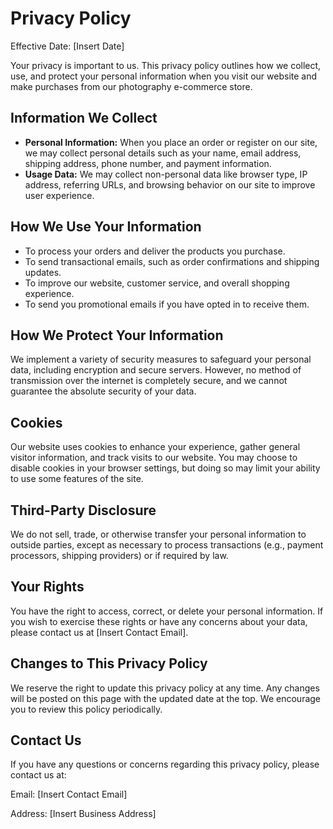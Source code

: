 <!DOCTYPE html>
<html lang="en">
<head>
    <meta charset="UTF-8">
    <meta name="viewport" content="width=device-width, initial-scale=1.0">
</head>
<body>

  <h1>Privacy Policy</h1>

  <p>Effective Date: [Insert Date]</p>

  <p>Your privacy is important to us. This privacy policy outlines how we collect, use, and protect your personal information when you visit our website and make purchases from our photography e-commerce store.</p>

  <h2>Information We Collect</h2>
    <ul>
        <li><strong>Personal Information:</strong> When you place an order or register on our site, we may collect personal details such as your name, email address, shipping address, phone number, and payment information.</li>
        <li><strong>Usage Data:</strong> We may collect non-personal data like browser type, IP address, referring URLs, and browsing behavior on our site to improve user experience.</li>
    </ul>

  <h2>How We Use Your Information</h2>
    <ul>
        <li>To process your orders and deliver the products you purchase.</li>
        <li>To send transactional emails, such as order confirmations and shipping updates.</li>
        <li>To improve our website, customer service, and overall shopping experience.</li>
        <li>To send you promotional emails if you have opted in to receive them.</li>
    </ul>

  <h2>How We Protect Your Information</h2>
    <p>We implement a variety of security measures to safeguard your personal data, including encryption and secure servers. However, no method of transmission over the internet is completely secure, and we cannot guarantee the absolute security of your data.</p>

  <h2>Cookies</h2>
    <p>Our website uses cookies to enhance your experience, gather general visitor information, and track visits to our website. You may choose to disable cookies in your browser settings, but doing so may limit your ability to use some features of the site.</p>

  <h2>Third-Party Disclosure</h2>
    <p>We do not sell, trade, or otherwise transfer your personal information to outside parties, except as necessary to process transactions (e.g., payment processors, shipping providers) or if required by law.</p>

  <h2>Your Rights</h2>
    <p>You have the right to access, correct, or delete your personal information. If you wish to exercise these rights or have any concerns about your data, please contact us at [Insert Contact Email].</p>

  <h2>Changes to This Privacy Policy</h2>
    <p>We reserve the right to update this privacy policy at any time. Any changes will be posted on this page with the updated date at the top. We encourage you to review this policy periodically.</p>

  <h2>Contact Us</h2>
    <p>If you have any questions or concerns regarding this privacy policy, please contact us at:</p>
    <p>Email: [Insert Contact Email]</p>
    <p>Address: [Insert Business Address]</p>

</body>
</html>
